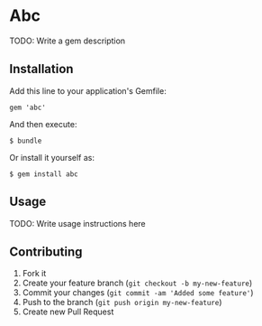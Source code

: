 # Abc

TODO: Write a gem description

## Installation

Add this line to your application's Gemfile:

    gem 'abc'

And then execute:

    $ bundle

Or install it yourself as:

    $ gem install abc

## Usage

TODO: Write usage instructions here

## Contributing

1. Fork it
2. Create your feature branch (`git checkout -b my-new-feature`)
3. Commit your changes (`git commit -am 'Added some feature'`)
4. Push to the branch (`git push origin my-new-feature`)
5. Create new Pull Request
